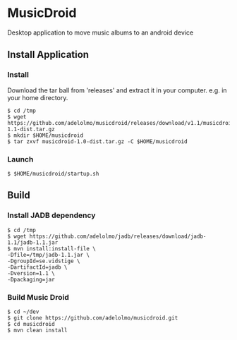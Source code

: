# MusicDroid
Desktop application to move music albums to an android device

## Install Application

### Install

Download the tar ball from 'releases' and extract it in your computer. e.g. in your home directory.

    $ cd /tmp
    $ wget https://github.com/adelolmo/musicdroid/releases/download/v1.1/musicdroid-1.1-dist.tar.gz
    $ mkdir $HOME/musicdroid
    $ tar zxvf musicdroid-1.0-dist.tar.gz -C $HOME/musicdroid
    
### Launch

    $ $HOME/musicdroid/startup.sh

## Build

### Install JADB dependency
    $ cd /tmp
    $ wget https://github.com/adelolmo/jadb/releases/download/jadb-1.1/jadb-1.1.jar 
    $ mvn install:install-file \
    -Dfile=/tmp/jadb-1.1.jar \
    -DgroupId=se.vidstige \
    -DartifactId=jadb \
    -Dversion=1.1 \
    -Dpackaging=jar

### Build Music Droid
    $ cd ~/dev
    $ git clone https://github.com/adelolmo/musicdroid.git
    $ cd musicdroid
    $ mvn clean install
    
